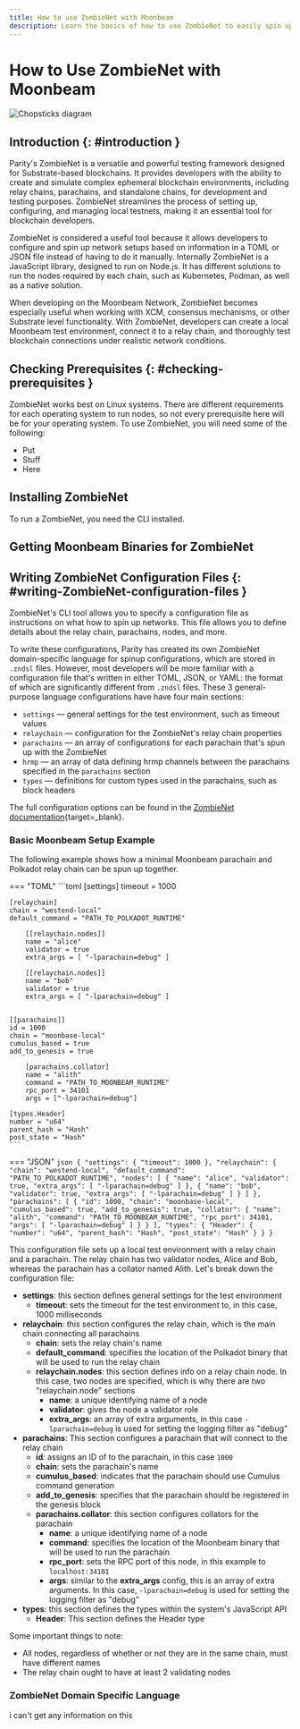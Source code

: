 ```yaml
---
title: How to use ZombieNet with Moonbeam
description: Learn the basics of how to use ZombieNet to easily spin up a local end-to-end configuration of a relay chain and a Moonbase network.
--- 
```


# How to Use ZombieNet with Moonbeam

![Chopsticks diagram](/images/builders/build/substrate-api/chopsticks/chopsticks-banner.png)

## Introduction {: #introduction }

Parity's ZombieNet is a versatile and powerful testing framework designed for Substrate-based blockchains. It provides developers with the ability to create and simulate complex ephemeral blockchain environments, including relay chains, parachains, and standalone chains, for development and testing purposes. ZombieNet streamlines the process of setting up, configuring, and managing local testnets, making it an essential tool for blockchain developers.  

ZombieNet is considered a useful tool because it allows developers to configure and spin up network setups based on information in a TOML or JSON file instead of having to do it manually. Internally ZombieNet is a JavaScript library, designed to run on Node.js. It has different solutions to run the nodes required by each chain, such as Kubernetes, Podman, as well as a native solution.   

When developing on the Moonbeam Network, ZombieNet becomes especially useful when working with XCM, consensus mechanisms, or other Substrate level functionality. With ZombieNet, developers can create a local Moonbeam test environment, connect it to a relay chain, and thoroughly test blockchain connections under realistic network conditions.  

## Checking Prerequisites {: #checking-prerequisites }

ZombieNet works best on Linux systems. There are different requirements for each operating system to run nodes, so not every prerequisite here will be for your operating system. To use ZombieNet, you will need some of the following:  

- Put
- Stuff
- Here

## Installing ZombieNet

To run a ZombieNet, you need the CLI installed. 

## Getting Moonbeam Binaries for ZombieNet  



## Writing ZombieNet Configuration Files {: #writing-ZombieNet-configuration-files }

ZombieNet's CLI tool allows you to specify a configuration file as instructions on what how to spin up networks. This file allows you to define details about the relay chain, parachains, nodes, and more.  

To write these configurations, Parity has created its own ZombieNet domain-specific language for spinup configurations, which are stored in `.zndsl` files. However, most developers will be more familiar with a configuration file that's written in either TOML, JSON, or YAML: the format of which are significantly different from `.zndsl` files. These 3 general-purpose language configurations have have four main sections:  

- `settings` — general settings for the test environment, such as timeout values  
- `relaychain` — configuration for the ZombieNet's relay chain properties  
- `parachains` — an array of configurations for each parachain that's spun up with the ZombieNet  
- `hrmp` — an array of data defining hrmp channels between the parachains specified in the `parachains` section  
- `types` — definitions for custom types used in the parachains, such as block headers  

The full configuration options can be found in the [ZombieNet documentation](https://paritytech.github.io/ZombieNet/network-definition-spec.html){target=_blank}.  

### Basic Moonbeam Setup Example

The following example shows how a minimal Moonbeam parachain and Polkadot relay chain can be spun up together.  

=== "TOML"
    ```toml
    [settings]
    timeout = 1000

    [relaychain]
    chain = "westend-local"
    default_command = "PATH_TO_POLKADOT_RUNTIME"

        [[relaychain.nodes]]
        name = "alice"
        validator = true
        extra_args = [ "-lparachain=debug" ]

        [[relaychain.nodes]]
        name = "bob"
        validator = true
        extra_args = [ "-lparachain=debug" ]


    [[parachains]]
    id = 1000
    chain = "moonbase-local"
    cumulus_based = true
    add_to_genesis = true

        [parachains.collator]
        name = "alith"
        command = "PATH_TO_MOONBEAM_RUNTIME"
        rpc_port = 34101  
        args = ["-lparachain=debug"]

    [types.Header]
    number = "u64"
    parent_hash = "Hash"
    post_state = "Hash"
    ```

=== "JSON"
    ```json
    {
        "settings": {
            "timeout": 1000
        },
        "relaychain": {
            "chain": "westend-local",
            "default_command": "PATH_TO_POLKADOT_RUNTIME",
            "nodes": [
                {
                    "name": "alice",
                    "validator": true,
                    "extra_args": [
                    "-lparachain=debug"
                    ]
                },
                {
                    "name": "bob",
                    "validator": true,
                    "extra_args": [
                    "-lparachain=debug"
                    ]
                }
            ]
        },
        "parachains": [
            {
                "id": 1000,
                "chain": "moonbase-local",
                "cumulus_based": true,
                "add_to_genesis": true,
                "collator": {
                    "name": "alith",
                    "command": "PATH_TO_MOONBEAM_RUNTIME",
                    "rpc_port": 34101,
                    "args": [
                    "-lparachain=debug"
                    ]
                }
            }
        ],
        "types": {
            "Header": {
                "number": "u64",
                "parent_hash": "Hash",
                "post_state": "Hash"
            }
        }
    }
    ```

This configuration file sets up a local test environment with a relay chain and a parachain. The relay chain has two validator nodes, Alice and Bob, whereas the parachain has a collator named Alith. Let's break down the configuration file:  

- **settings**: this section defines general settings for the test environment
    - **timeout**: sets the timeout for the test environment to, in this case, 1000 milliseconds
- **relaychain**: this section configures the relay chain, which is the main chain connecting all parachains
    - **chain**: sets the relay chain's name
    - **default_command**: specifies the location of the Polkadot binary that will be used to run the relay chain
    - **relaychain.nodes**: this section defines info on a relay chain node. In this case, two nodes are specified, which is why there are two "relaychain.node" sections
        - **name**: a unique identifying name of a node 
        - **validator**: gives the node a validator role 
        - **extra_args**: an array of extra arguments, in this case `-lparachain=debug` is used for setting the logging filter as "debug"  
- **parachains**: This section configures a parachain that will connect to the relay chain
    - **id**: assigns an ID of to the parachain, in this case `1000`
    - **chain**: sets the parachain's name
    - **cumulus_based**: indicates that the parachain should use Cumulus command generation
    - **add_to_genesis**: specifies that the parachain should be registered in the genesis block
    - **parachains.collator**: this section configures collators for the parachain
        - **name**: a unique identifying name of a node 
        - **command**: specifies the location of the Moonbeam binary that will be used to run the parachain
        - **rpc_port**: sets the RPC port of this node, in this example to `localhost:34101`
        - **args**: similar to the **extra_args** config, this is an array of extra arguments. In this case, `-lparachain=debug` is used for setting the logging filter as "debug"
- **types**: this section defines the types within the system's JavaScript API
    - **Header**: This section defines the Header type


Some important things to note:  

- All nodes, regardless of whether or not they are in the same chain, must have different names
- The relay chain ought to have at least 2 validating nodes

### ZombieNet Domain Specific Language 

i can't get any information on this

